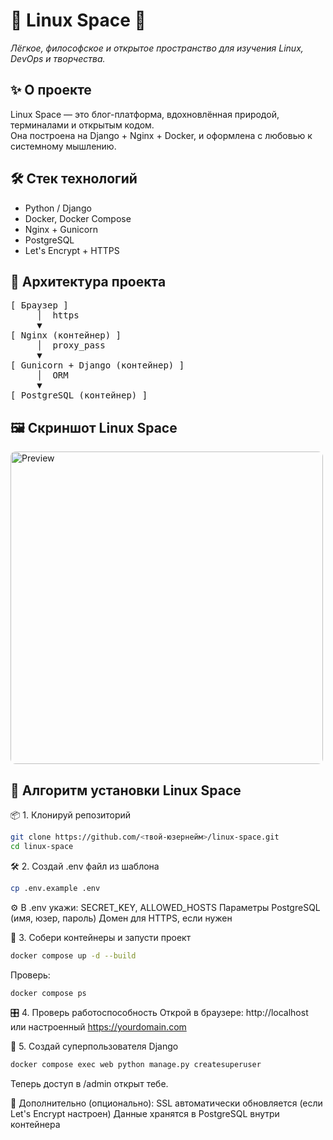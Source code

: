 # 🐧 Linux Space 🌿

_Лёгкое, философское и открытое пространство для изучения Linux, DevOps и творчества._

## ✨ О проекте
Linux Space — это блог-платформа, вдохновлённая природой, терминалами и открытым кодом.  
Она построена на Django + Nginx + Docker, и оформлена с любовью к системному мышлению.

## 🛠️ Стек технологий
- Python / Django
- Docker, Docker Compose
- Nginx + Gunicorn
- PostgreSQL
- Let's Encrypt + HTTPS

## 🧭 Архитектура проекта
<pre>
[ Браузер ]
     │  https
     ▼
[ Nginx (контейнер) ]
     │  proxy_pass
     ▼
[ Gunicorn + Django (контейнер) ]
     │  ORM
     ▼
[ PostgreSQL (контейнер) ]
</pre>

## 🖼️ Скриншот Linux Space

<img src="https://github.com/user-attachments/assets/5baf77f8-eb5b-4635-b1a6-3ad85c2c6640"
     alt="Preview"
     style="width:500px; border-radius:8px;"/>

## 🚀 Алгоритм установки Linux Space

📦 1. Клонируй репозиторий
```bash
git clone https://github.com/<твой-юзернейм>/linux-space.git
cd linux-space
```

🛠️ 2. Создай .env файл из шаблона
```bash
cp .env.example .env
```

⚙️ В .env укажи:
SECRET_KEY, ALLOWED_HOSTS
Параметры PostgreSQL (имя, юзер, пароль)
Домен для HTTPS, если нужен

🐳 3. Собери контейнеры и запусти проект
```bash
docker compose up -d --build
```
Проверь:
```bash
docker compose ps
```

🎛️ 4. Проверь работоспособность
Открой в браузере: http://localhost
или настроенный https://yourdomain.com

🔐 5. Создай суперпользователя Django
```bash
docker compose exec web python manage.py createsuperuser
```
Теперь доступ в /admin открыт тебе.

🧰 Дополнительно (опционально):
SSL автоматически обновляется (если Let's Encrypt настроен)
Данные хранятся в PostgreSQL внутри контейнера

